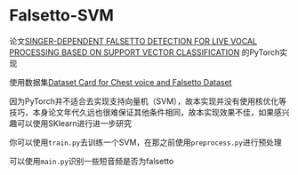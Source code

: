 # Falsetto-SVM

论文[SINGER-DEPENDENT FALSETTO DETECTION FOR LIVE VOCAL PROCESSING BASED ON SUPPORT VECTOR CLASSIFICATION](https://ieeexplore.ieee.org/document/4176742) 的PyTorch实现

使用数据集[Dataset Card for Chest voice and Falsetto Dataset](https://www.modelscope.cn/datasets/ccmusic-database/chest_falsetto)

因为PyTorch并不适合去实现支持向量机（SVM），故本实现并没有使用核优化等技巧，本身论文年代久远也很难保证其他条件相同，故本实现效果不佳，如果感兴趣可以使用SKlearn进行进一步研究

你可以使用`train.py`去训练一个SVM，在那之前使用`preprocess.py`进行预处理

可以使用`main.py`识别一些短音频是否为falsetto

